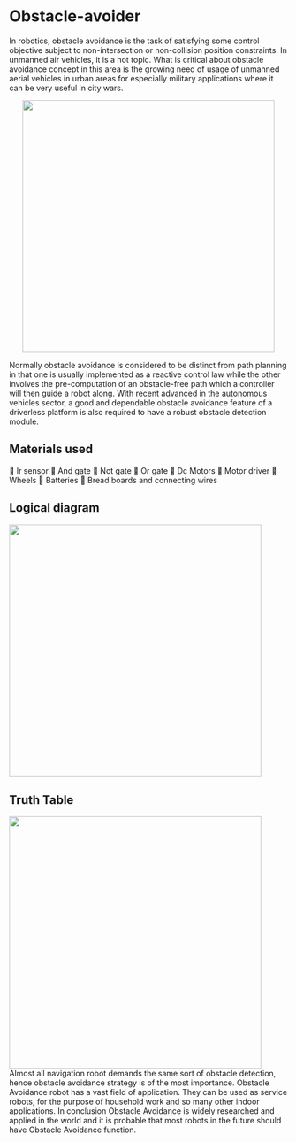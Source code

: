 # Obstacle-avoider
In robotics, obstacle avoidance is the task of satisfying some control objective subject to non-intersection or non-collision position constraints. In unmanned air vehicles, it is a hot topic. What is critical about obstacle avoidance concept in this area is the growing need of usage of unmanned aerial vehicles in urban areas for especially military applications where it can be very useful in city wars. 
<p align="center"><img width="456"  src="https://user-images.githubusercontent.com/109975786/180817804-b84f8d22-c409-4dce-97ad-3b05c2c82a92.PNG"></p>
Normally obstacle avoidance is considered to be distinct from path planning in that one is usually implemented as a reactive control law while the other involves the pre-computation of an obstacle-free path which a controller will then guide a robot along. With recent advanced in the autonomous vehicles sector, a good and dependable obstacle avoidance feature of a driverless platform is also required to have a robust obstacle detection module.
<h2> Materials used</h2>
	Ir sensor
	And gate 
	Not gate	
	Or gate
	Dc Motors
	Motor driver	
	Wheels
	Batteries
	Bread boards and connecting wires
<h2> Logical diagram</h2>
<img width="456" align="center"  src="https://user-images.githubusercontent.com/109975786/210129108-5c66d422-5ddf-4dac-af6a-21a197b2125b.png">
<h2>Truth Table</h2>
<img width="456" align="center"  src=https://user-images.githubusercontent.com/109975786/210129492-ccaf5388-44c9-454b-89a1-67c598df89af.png>
Almost all navigation robot demands the same sort of obstacle detection, hence obstacle avoidance strategy is of the most importance. Obstacle Avoidance robot has a vast field of application. They can be used as service robots, for the purpose of household work and so many other indoor applications.  In conclusion Obstacle Avoidance is widely researched and applied in the world and it is probable that most robots in the future should have Obstacle Avoidance function.



